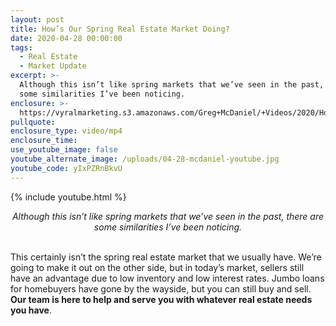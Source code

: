 ```yaml
---
layout: post
title: How’s Our Spring Real Estate Market Doing?
date: 2020-04-28 00:00:00
tags:
  - Real Estate
  - Market Update
excerpt: >-
  Although this isn’t like spring markets that we’ve seen in the past, there are
  some similarities I’ve been noticing.
enclosure: >-
  https://vyralmarketing.s3.amazonaws.com/Greg+McDaniel/+Videos/2020/Hows+Our+Spring+Real+Estate+Market+Doing_.mp4
pullquote:
enclosure_type: video/mp4
enclosure_time:
use_youtube_image: false
youtube_alternate_image: /uploads/04-28-mcdaniel-youtube.jpg
youtube_code: yIxPZRnBkvU
---
```


{% include youtube.html %}

<center><em>Although this isn&rsquo;t like spring markets that we&rsquo;ve seen in the past, there are some similarities I&rsquo;ve been noticing.</em></center>

<br>This certainly isn’t the spring real estate market that we usually have. We’re going to make it out on the other side, but in today’s market, sellers still have an advantage due to low inventory and low interest rates. Jumbo loans for homebuyers have gone by the wayside, but you can still buy and sell. **Our team is here to help and serve you with whatever real estate needs you have**.